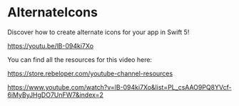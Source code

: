 # AlternateIcons

Discover how to create alternate icons for your app in Swift 5!

https://youtu.be/lB-094ki7Xo

You can find all the resources for this video here:

https://store.rebeloper.com/youtube-channel-resources

https://www.youtube.com/watch?v=lB-094ki7Xo&list=PL_csAAO9PQ8YVcf-6iMyByJHgDO7UnFW7&index=2
